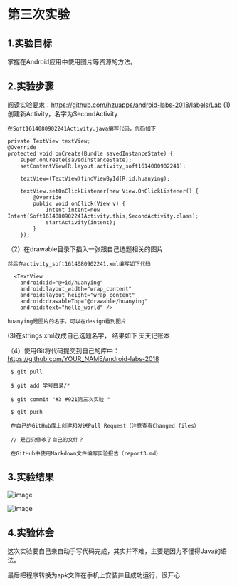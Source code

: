 # 第三次实验 

## 1.实验目标 

掌握在Android应用中使用图片等资源的方法。 

## 2.实验步骤 

阅读实验要求：https://github.com/hzuapps/android-labs-2018/labels/Lab 
(1) 创建新Activity，名字为SecondActivity

    在Soft1614080902241Activity.java编写代码，代码如下 
     
    private TextView textView;
    @Override
    protected void onCreate(Bundle savedInstanceState) {
        super.onCreate(savedInstanceState);
        setContentView(R.layout.activity_soft1614080902241);

        textView=(TextView)findViewById(R.id.huanying);

        textView.setOnClickListener(new View.OnClickListener() {
            @Override
            public void onClick(View v) {
                Intent intent=new Intent(Soft1614080902241Activity.this,SecondActivity.class);
                startActivity(intent);
            }
        });

（2）在drawable目录下插入一张跟自己选题相关的图片
     

    然后在activity_soft1614080902241.xml编写如下代码

      <TextView
        android:id="@+id/huanying"
        android:layout_width="wrap_content"
        android:layout_height="wrap_content"
        android:drawableTop="@drawable/huanying"
        android:text="hello_world" />
        
    huanying是图片的名字，可以在design看到图片
    
 (3)在strings.xml改成自己选题名字， 结果如下
 <string name="app_name">天天记账本</string>
 
（4）使用Git将代码提交到自己的库中：https://github.com/YOUR_NAME/android-labs-2018 

     $ git pull 

     $ git add 学号目录/* 

     $ git commit "#3 #921第三次实验 " 

     $ git push 

     在自己的GitHub库上创建和发送Pull Request（注意查看Changed files） 

     // 是否只修改了自己的文件？ 

     在GitHub中使用Markdown文件编写实验报告（report3.md） 


## 3.实验结果 

![image](https://github.com/LuoJKL/android-labs-2018/blob/master/soft1614080902241/3_1.jpg) 

![image](https://github.com/LuoJKL/android-labs-2018/blob/master/soft1614080902241/3_2.jpg) 

## 4.实验体会 

这次实验要自己亲自动手写代码完成，其实并不难，主要是因为不懂得Java的语法。 

最后把程序转换为apk文件在手机上安装并且成功运行，很开心
